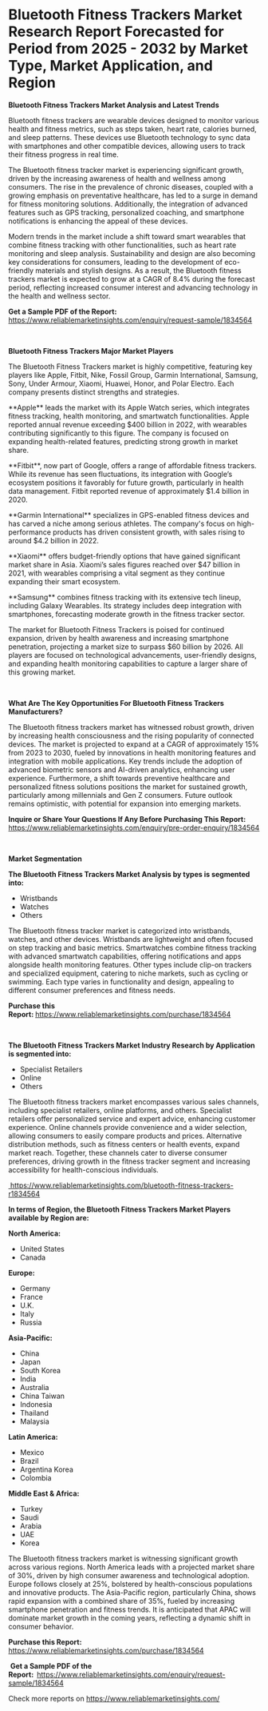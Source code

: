 <p><h1>Bluetooth Fitness Trackers Market Research Report Forecasted for Period from 2025 -  2032 by Market Type, Market Application, and Region</h1></p><p><strong>Bluetooth Fitness Trackers Market Analysis and Latest Trends</strong></p>
<p><p>Bluetooth fitness trackers are wearable devices designed to monitor various health and fitness metrics, such as steps taken, heart rate, calories burned, and sleep patterns. These devices use Bluetooth technology to sync data with smartphones and other compatible devices, allowing users to track their fitness progress in real time.</p><p>The Bluetooth fitness tracker market is experiencing significant growth, driven by the increasing awareness of health and wellness among consumers. The rise in the prevalence of chronic diseases, coupled with a growing emphasis on preventative healthcare, has led to a surge in demand for fitness monitoring solutions. Additionally, the integration of advanced features such as GPS tracking, personalized coaching, and smartphone notifications is enhancing the appeal of these devices.</p><p>Modern trends in the market include a shift toward smart wearables that combine fitness tracking with other functionalities, such as heart rate monitoring and sleep analysis. Sustainability and design are also becoming key considerations for consumers, leading to the development of eco-friendly materials and stylish designs. As a result, the Bluetooth fitness trackers market is expected to grow at a CAGR of 8.4% during the forecast period, reflecting increased consumer interest and advancing technology in the health and wellness sector.</p></p>
<p><strong>Get a Sample PDF of the Report:&nbsp;</strong> <a href="https://www.reliablemarketinsights.com/enquiry/request-sample/1834564?utm_campaign=2240&utm_medium=2&utm_source=Github&utm_content=ia&utm_term=05042025&utm_id=bluetooth-fitness-trackers">https://www.reliablemarketinsights.com/enquiry/request-sample/1834564</a></p>
<p>&nbsp;</p>
<p><strong>Bluetooth Fitness Trackers Major Market Players</strong></p>
<p><p>The Bluetooth Fitness Trackers market is highly competitive, featuring key players like Apple, Fitbit, Nike, Fossil Group, Garmin International, Samsung, Sony, Under Armour, Xiaomi, Huawei, Honor, and Polar Electro. Each company presents distinct strengths and strategies.</p><p>**Apple** leads the market with its Apple Watch series, which integrates fitness tracking, health monitoring, and smartwatch functionalities. Apple reported annual revenue exceeding $400 billion in 2022, with wearables contributing significantly to this figure. The company is focused on expanding health-related features, predicting strong growth in market share.</p><p>**Fitbit**, now part of Google, offers a range of affordable fitness trackers. While its revenue has seen fluctuations, its integration with Google’s ecosystem positions it favorably for future growth, particularly in health data management. Fitbit reported revenue of approximately $1.4 billion in 2020.</p><p>**Garmin International** specializes in GPS-enabled fitness devices and has carved a niche among serious athletes. The company's focus on high-performance products has driven consistent growth, with sales rising to around $4.2 billion in 2022.</p><p>**Xiaomi** offers budget-friendly options that have gained significant market share in Asia. Xiaomi’s sales figures reached over $47 billion in 2021, with wearables comprising a vital segment as they continue expanding their smart ecosystem.</p><p>**Samsung** combines fitness tracking with its extensive tech lineup, including Galaxy Wearables. Its strategy includes deep integration with smartphones, forecasting moderate growth in the fitness tracker sector.</p><p>The market for Bluetooth Fitness Trackers is poised for continued expansion, driven by health awareness and increasing smartphone penetration, projecting a market size to surpass $60 billion by 2026. All players are focused on technological advancements, user-friendly designs, and expanding health monitoring capabilities to capture a larger share of this growing market.</p></p>
<p>&nbsp;</p>
<p><strong>What Are The Key Opportunities For Bluetooth Fitness Trackers Manufacturers?</strong></p>
<p><p>The Bluetooth fitness trackers market has witnessed robust growth, driven by increasing health consciousness and the rising popularity of connected devices. The market is projected to expand at a CAGR of approximately 15% from 2023 to 2030, fueled by innovations in health monitoring features and integration with mobile applications. Key trends include the adoption of advanced biometric sensors and AI-driven analytics, enhancing user experience. Furthermore, a shift towards preventive healthcare and personalized fitness solutions positions the market for sustained growth, particularly among millennials and Gen Z consumers. Future outlook remains optimistic, with potential for expansion into emerging markets.</p></p>
<p><strong>Inquire or Share Your Questions If Any Before Purchasing This Report:</strong> <a href="https://www.reliablemarketinsights.com/enquiry/pre-order-enquiry/1834564?utm_campaign=2240&utm_medium=2&utm_source=Github&utm_content=ia&utm_term=05042025&utm_id=bluetooth-fitness-trackers">https://www.reliablemarketinsights.com/enquiry/pre-order-enquiry/1834564</a></p>
<p>&nbsp;</p>
<p><strong>Market Segmentation</strong></p>
<p><strong>The Bluetooth Fitness Trackers Market Analysis by types is segmented into:</strong></p>
<p><ul><li>Wristbands</li><li>Watches</li><li>Others</li></ul></p>
<p><p>The Bluetooth fitness tracker market is categorized into wristbands, watches, and other devices. Wristbands are lightweight and often focused on step tracking and basic metrics. Smartwatches combine fitness tracking with advanced smartwatch capabilities, offering notifications and apps alongside health monitoring features. Other types include clip-on trackers and specialized equipment, catering to niche markets, such as cycling or swimming. Each type varies in functionality and design, appealing to different consumer preferences and fitness needs.</p></p>
<p><strong>Purchase this Report:&nbsp;</strong><a href="https://www.reliablemarketinsights.com/purchase/1834564?utm_campaign=2240&utm_medium=2&utm_source=Github&utm_content=ia&utm_term=05042025&utm_id=bluetooth-fitness-trackers">https://www.reliablemarketinsights.com/purchase/1834564</a></p>
<p>&nbsp;</p>
<p><strong>The Bluetooth Fitness Trackers Market Industry Research by Application is segmented into:</strong></p>
<p><ul><li>Specialist Retailers</li><li>Online</li><li>Others</li></ul></p>
<p><p>The Bluetooth fitness trackers market encompasses various sales channels, including specialist retailers, online platforms, and others. Specialist retailers offer personalized service and expert advice, enhancing customer experience. Online channels provide convenience and a wider selection, allowing consumers to easily compare products and prices. Alternative distribution methods, such as fitness centers or health events, expand market reach. Together, these channels cater to diverse consumer preferences, driving growth in the fitness tracker segment and increasing accessibility for health-conscious individuals.</p></p>
<p><a href="https://www.reliablemarketinsights.com/bluetooth-fitness-trackers-r1834564?utm_campaign=2240&utm_medium=2&utm_source=Github&utm_content=ia&utm_term=05042025&utm_id=bluetooth-fitness-trackers">&nbsp;https://www.reliablemarketinsights.com/bluetooth-fitness-trackers-r1834564</a></p>
<p><strong>In terms of Region, the Bluetooth Fitness Trackers Market Players available by Region are:</strong></p>
<p>
    <p> <strong> North America: </strong>
        <ul>
            <li>United States</li>
            <li>Canada</li>
        </ul>
        </p> 
    <p> <strong> Europe: </strong>
        <ul>
            <li>Germany</li>
            <li>France</li>
            <li>U.K.</li>
            <li>Italy</li>
            <li>Russia</li>
        </ul>
        </p> 
    <p> <strong> Asia-Pacific: </strong>
        <ul>
            <li>China</li>
            <li>Japan</li>
            <li>South Korea</li>
            <li>India</li>
            <li>Australia</li>
            <li>China Taiwan</li>
            <li>Indonesia</li>
            <li>Thailand</li>
            <li>Malaysia</li>
        </ul>
        </p> 
    <p> <strong> Latin America: </strong>
        <ul>
            <li>Mexico</li>
            <li>Brazil</li>
            <li>Argentina Korea</li>
            <li>Colombia</li>
        </ul>
        </p> 
    <p> <strong> Middle East & Africa: </strong>
        <ul>
            <li>Turkey</li>
            <li>Saudi</li>
            <li>Arabia</li>
            <li>UAE</li>
            <li>Korea</li>
        </ul>
    </p>
    </p>
<p><p>The Bluetooth fitness trackers market is witnessing significant growth across various regions. North America leads with a projected market share of 30%, driven by high consumer awareness and technological adoption. Europe follows closely at 25%, bolstered by health-conscious populations and innovative products. The Asia-Pacific region, particularly China, shows rapid expansion with a combined share of 35%, fueled by increasing smartphone penetration and fitness trends. It is anticipated that APAC will dominate market growth in the coming years, reflecting a dynamic shift in consumer behavior.</p></p>
<p><strong>Purchase this Report: </strong><a href="https://www.reliablemarketinsights.com/purchase/1834564?utm_campaign=2240&utm_medium=2&utm_source=Github&utm_content=ia&utm_term=05042025&utm_id=bluetooth-fitness-trackers">https://www.reliablemarketinsights.com/purchase/1834564</a></p>
<p>&nbsp;<strong>Get a Sample PDF of the Report:&nbsp;&nbsp;</strong><a href="https://www.reliablemarketinsights.com/enquiry/request-sample/1834564?utm_campaign=2240&utm_medium=2&utm_source=Github&utm_content=ia&utm_term=05042025&utm_id=bluetooth-fitness-trackers">https://www.reliablemarketinsights.com/enquiry/request-sample/1834564</a></p>
<p><strong></strong></p>
<p>Check more reports on <a href="https://www.reliablemarketinsights.com/?utm_campaign=2240&utm_medium=2&utm_source=Github&utm_content=ia&utm_term=05042025&utm_id=bluetooth-fitness-trackers">https://www.reliablemarketinsights.com/</a></p>